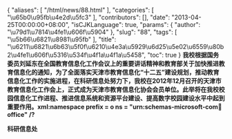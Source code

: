 {
    "aliases": [
        "/html/news/88.html"
    ],
    "categories": [
        "\u65b0\u95fb\u4e2d\u5fc3"
    ],
    "contributors": [],
    "date": "2013-04-25T00:00:00+08:00",
    "isCJKLanguage": true,
    "params": {
        "author": "\u79d1\u7814\u4fe1\u606f\u5904"
    },
    "slug": "88",
    "tags": [
        "\u5b66\u6821\u8981\u95fb"
    ],
    "title": "\u6211\u6821\u6b63\u5f0f\u6210\u4e3a\u5929\u6d25\u5e02\u6559\u80b2\u4fe1\u606f\u5316\u534f\u4f1a\u4f1a\u5458",
    "toc": true
}
**我校根据国务委员刘延东在全国教育信息化工作会议上的重要讲话精神和教育部关于加快推进教育信息化的通知，为了全面落实天津市教育信息化“十二五”建设规划，推动教育信息化工作的实施进程，在科研信息处努力下，我校在2012年12月召开的天津市教育信息化工作会上，正式成为天津市教育信息化协会会员单位。此举将在我校校园信息化工作进程、推进信息系统和资源平台建设、提高数字校园建设水平中起到重要作用。xml:namespace prefix = o ns = "urn:schemas-microsoft-com:office:office" /?**

**科研信息处**

